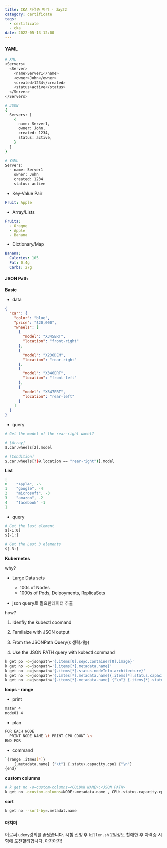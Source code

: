 ```yaml
---
title: CKA 자격증 따기 - day22
category: certificate
tags:
  - certificate
  - cka
date: 2022-05-13 12:00
---
```


#### YAML

```bash
# XML
<Servers>
  <Server>
    <name>Server1</name>
    <owner>John</owner>
    <created>1234</created>
    <status>active</status>
  </Server>
</Servers>

# JSON
{
  Servers: [
    {
      name: Server1,
      owner: John,
      created: 1234,
      status: active,
    }
  ]
}

# YAML
Servers:
  - name: Server1
    owner: John
    created: 1234
    status: active
```

- Key-Value Pair

```yaml
Fruit: Apple
```

- Array/Lists

```yaml
Fruits:
  - Oragne
  - Apple
  - Banana
```

- Dictionary/Map

```yaml
Banana:
  Calories: 105
  Fat: 0.4g
  Carbs: 27g
```

#### JSON Path

**Basic**

- data

```json
{
  "car": {
    "color": "blue",
    "price": "$20,000",
    "wheels": [
      {
        "model": "X345ERT",
        "location": "front-right"
      },
      {
        "model": "X236DEM",
        "location": "rear-right"
      },
      {
        "model": "X346ERT",
        "location": "front-left"
      },
      {
        "model": "X347ERT",
        "location": "rear-left"
      }
    ]
  }
}
```

- query

```bash
# Get the model of the rear-right wheel?

# [Array]
$.car.wheels[2].model

# [Condition]
$.car.wheels[?(@.location == "rear-right")].model
```

**List**

```json
[
0    "apple", -5
1    "google", -4
2    "microsoft", -3
3    "amazon", -2
4    "facebook" -1
]
```

- query

```bash
# Get the last element
$[-1:0]
$[-1:]

# Get the Last 3 elements
$[-3:]
```

**Kubernetes**

why?

- Large Data sets

  - 100s of Nodes
  - 1000s of Pods, Delpoyments, ReplicaSets

- json query로 필요한데이터 추출

how?

1. Idenfiy the kubectl coomand
2. Familaize with JSON output
3. From the JSONPath Query(`$` 생략가능)

4. Use the JSON PATH query with kubectl command

```bash
k get po -o=jsonpath='{.items[0].sepc.container[0].image}'
k get no -o=jsonpath='{.items[*].metadata.name}'
k get no -o=jsonpath='{.items[*].status.nodeInfo.architecture}'
k get no -o=jsonpath='{.imtes[*].metadata.name}{.items[*].status.capacity.cpu}'
k get no -o=jsonpath='{.items[*].metadata.name} {"\n"} {.items[*].status.capacity.cpu}'
```

**loops - range**

- print

```bash
mater 4
node01 4
```

- plan

```bash
FOR EACH NODE
  PRINT NODE NAME \t PRINT CPU COUNT \n
END FOR
```

- command

```bash
`{range .itmes[*]}
	{.metadata.name} {"\t"} {.status.capacity.cpu} {"\n"}
{end}`
```

**custom columns**

```bash
# k get no -o=custom-columns=<COLUMN NAME>:<JSON PATH>
k get no -ocustom-columns=NODE:.metadata.name , CPU:.status.capacity.cpu
```

**sort**

```bash
k get no --sort-by=.metadat.name
```

#### 마치며

이로써 `udemy`강의를 끝냈습니다. 시험 신청 후 `killer.sh` 2일정도 할애한 후 자격증 시험에 도전할려합니다. 아자아자!
